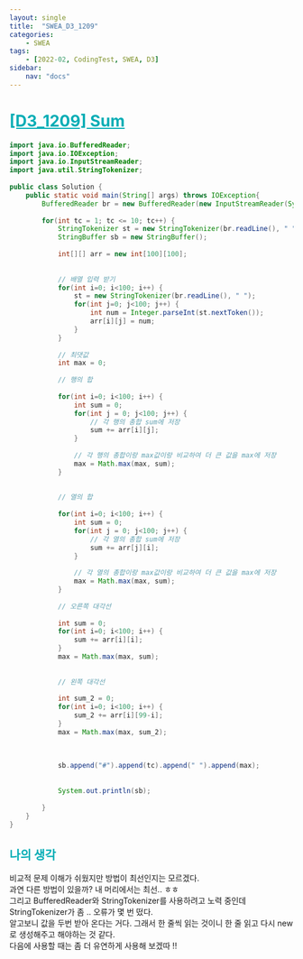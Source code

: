 ```yaml
---
layout: single
title:  "SWEA_D3_1209"
categories: 
    - SWEA
tags: 
    - [2022-02, CodingTest, SWEA, D3]
sidebar:
    nav: "docs"
---
```


# <b><a style="color:#00adb5" href="https://swexpertacademy.com/main/code/problem/problemDetail.do?problemLevel=3&contestProbId=AV13_BWKACUCFAYh&categoryId=AV13_BWKACUCFAYh&categoryType=CODE&problemTitle=&orderBy=SUBMIT_COUNT&selectCodeLang=JAVA&select-1=3&pageSize=10&pageIndex=1" target=_blank>[D3_1209] Sum</a></b>

```java
import java.io.BufferedReader;
import java.io.IOException;
import java.io.InputStreamReader;
import java.util.StringTokenizer;
 
public class Solution {
    public static void main(String[] args) throws IOException{
        BufferedReader br = new BufferedReader(new InputStreamReader(System.in));
     
        for(int tc = 1; tc <= 10; tc++) {
            StringTokenizer st = new StringTokenizer(br.readLine(), " ");
            StringBuffer sb = new StringBuffer();
             
            int[][] arr = new int[100][100];
             
             
            // 배열 입력 받기
            for(int i=0; i<100; i++) {
                st = new StringTokenizer(br.readLine(), " ");
                for(int j=0; j<100; j++) {
                    int num = Integer.parseInt(st.nextToken());
                    arr[i][j] = num;
                }
            }
             
            // 최댓값
            int max = 0;
             
            // 행의 합
             
            for(int i=0; i<100; i++) {
                int sum = 0;
                for(int j = 0; j<100; j++) {
                    // 각 행의 총합 sum에 저장
                    sum += arr[i][j];
                }
                 
                // 각 행의 총합이랑 max값이랑 비교하여 더 큰 값을 max에 저장
                max = Math.max(max, sum);
            }
             
             
            // 열의 합
             
            for(int i=0; i<100; i++) {
                int sum = 0;
                for(int j = 0; j<100; j++) {
                    // 각 열의 총합 sum에 저장
                    sum += arr[j][i];
                }
                 
                // 각 열의 총합이랑 max값이랑 비교하여 더 큰 값을 max에 저장
                max = Math.max(max, sum);
            }
             
            // 오른쪽 대각선
             
            int sum = 0;
            for(int i=0; i<100; i++) {
                sum += arr[i][i];
            }
            max = Math.max(max, sum);
             
             
            // 왼쪽 대각선
             
            int sum_2 = 0;
            for(int i=0; i<100; i++) {
                sum_2 += arr[i][99-i];
            }
            max = Math.max(max, sum_2);
             
             
             
            sb.append("#").append(tc).append(" ").append(max);
 
             
            System.out.println(sb);
             
        }
    }
}
```


## <b><a style="color:#00adb5">나의 생각</a></b>
비교적 문제 이해가 쉬웠지만 방법이 최선인지는 모르겠다.<br>
과연 다른 방법이 있을까? 내 머리에서는 최선.. ㅎㅎ<br>
그리고 BufferedReader와 StringTokenizer를 사용하려고 노력 중인데 StringTokenizer가 좀 .. 오류가 몇 번 떴다.<br>
알고보니 값을 두번 받아 온다는 거다. 그래서 한 줄씩 읽는 것이니 한 줄 읽고 다시 new 로 생성해주고 해야하는 것 같다.<br>
다음에 사용할 때는 좀 더 유연하게 사용해 보겠따 !!

